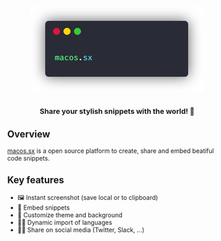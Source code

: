 <h1 align="center">

![](src/assets/macossx.png)

</h1>

<h3 align="center">
Share your stylish snippets with the world! 🍎
</h3>

## Overview

[macos.sx](https://macode.now.sh) is a open source platform to create, share and embed beatiful code snippets.

## Key features

 - 🖼️ Instant screenshot (save local or to clipboard)
 - 📄 Embed snippets
 - 💅 Customize theme and background
 - 🏃‍♀️ Dynamic import of languages
 - 👩‍💻 Share on social media (Twitter, Slack, ...)

